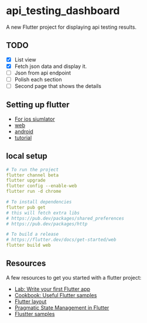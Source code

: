 # api_testing_dashboard

A new Flutter project for displaying api testing results.

## TODO

- [x] List view
- [x] Fetch json data and display it.
- [ ] Json from api endpoint
- [ ] Polish each section
- [ ] Second page that shows the details

## Setting up flutter

- [For ios siumlator](https://flutter.dev/docs/get-started/install/macos)
- [web](https://flutter.dev/docs/get-started/web)
- [android](https://developer.android.com/studio/run/emulator-acceleration#vm-mac)
- [tutorial](https://flutter.dev/docs/get-started/codelab)

## local setup

```yaml
# To run the project
flutter channel beta
flutter upgrade
flutter config --enable-web
flutter run -d chrome

# To install dependencies
flutter pub get
# this will fetch extra libs
# https://pub.dev/packages/shared_preferences
# https://pub.dev/packages/http

# To build a release
# https://flutter.dev/docs/get-started/web
flutter build web
```

## Resources

A few resources to get you started with a flutter project:

- [Lab: Write your first Flutter app](https://flutter.dev/docs/get-started/codelab)
- [Cookbook: Useful Flutter samples](https://flutter.dev/docs/cookbook)
- [Flutter layout](https://flutter.dev/docs/development/ui/layout)
- [Pragmatic State Management in Flutter](https://www.youtube.com/watch?v=d_m5csmrf7I)
- [Flustter samples](https://github.com/flutter/samples)
